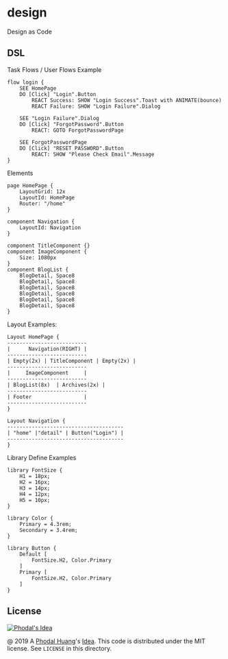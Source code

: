 # design

Design as Code

## DSL

Task Flows / User Flows Example

```flow
flow login {
    SEE HomePage
    DO [Click] "Login".Button
        REACT Success: SHOW "Login Success".Toast with ANIMATE(bounce)
        REACT Failure: SHOW "Login Failure".Dialog

    SEE "Login Failure".Dialog
    DO [Click] "ForgotPassword".Button
        REACT: GOTO ForgotPasswordPage

    SEE ForgotPasswordPage
    DO [Click] "RESET PASSWORD".Button
        REACT: SHOW "Please Check Email".Message
}
```

Elements
 
```
page HomePage {
    LayoutGrid: 12x
    LayoutId: HomePage
    Router: "/home"
}

component Navigation {
    LayoutId: Navigation
}

component TitleComponent {}
component ImageComponent {
    Size: 1080px
}
component BlogList {
    BlogDetail, Space8
    BlogDetail, Space8
    BlogDetail, Space8
    BlogDetail, Space8
    BlogDetail, Space8
    BlogDetail, Space8
}
```

Layout Examples:

```
Layout HomePage {
--------------------------
|      Navigation(RIGHT) |
--------------------------
| Empty(2x) | TitleComponent | Empty(2x) |
--------------------------
|     ImageComponent     |
--------------------------
| BlogList(8x)  | Archives(2x) |
--------------------------
| Footer                 |
--------------------------
}

Layout Navigation {
--------------------------------------
| "home" |"detail" | Button("Login") |
--------------------------------------
}
```

Library Define Examples

```
library FontSize {
    H1 = 18px;
    H2 = 16px;
    H3 = 14px;
    H4 = 12px;
    H5 = 10px;
}

library Color {
    Primary = 4.3rem;
    Secondary = 3.4rem;
}

library Button {
    Default [
        FontSize.H2, Color.Primary
    ]
    Primary [
        FontSize.H2, Color.Primary
    ]
}
```


License
---

[![Phodal's Idea](http://brand.phodal.com/shields/idea-small.svg)](http://ideas.phodal.com/)

@ 2019 A [Phodal Huang](https://www.phodal.com)'s [Idea](http://github.com/phodal/ideas).  This code is distributed under the MIT license. See `LICENSE` in this directory.
